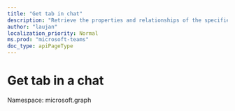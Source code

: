 ```yaml
---
title: "Get tab in chat"
description: "Retrieve the properties and relationships of the specified tab. "
author: "laujan"
localization_priority: Normal
ms.prod: "microsoft-teams"
doc_type: apiPageType
---
```


# Get tab in a chat

Namespace: microsoft.graph